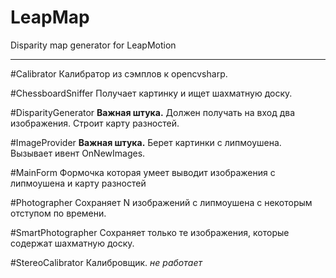 # LeapMap
Disparity map generator for LeapMotion
________________________

#Calibrator
Калибратор из сэмплов к opencvsharp.

#ChessboardSniffer
Получает картинку и ищет шахматную доску.

#DisparityGenerator
__Важная штука.__
Должен получать на вход два изображения.
Строит карту разностей.

#ImageProvider
__Важная штука.__
Берет картинки с липмоушена.
Вызывает ивент OnNewImages.

#MainForm
Формочка которая умеет выводит изображения с липмоушена и карту разностей

#Photographer
Сохраняет N изображений с липмоушена с некоторым отступом по времени.

#SmartPhotographer
Сохраняет только те изображения, которые содержат шахматную доску.

#StereoCalibrator
Калибровщик. _не работает_
